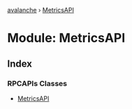 [avalanche](../README.md) › [MetricsAPI](metricsapi.md)

# Module: MetricsAPI

## Index

### RPCAPIs Classes

* [MetricsAPI](../classes/metricsapi.metricsapi-1.md)
